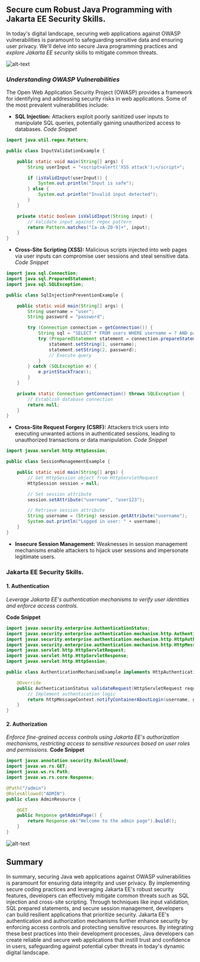## **Secure cum Robust Java Programming with Jakarta EE Security Skills.**

In today's digital landscape, securing web applications against OWASP vulnerabilities is paramount to safeguarding sensitive data and ensuring user privacy. We'll delve into secure Java programming practices and *explore Jakarta EE security* skills to mitigate common threats.

![alt-text](https://miro.medium.com/v2/resize:fit:720/format:webp/0*-_ZBcb8JkOUNWlGy.gif)
### *Understanding OWASP Vulnerabilities*


The Open Web Application Security Project (OWASP) provides a framework for identifying and addressing security risks in web applications. Some of the most prevalent vulnerabilities include:

* **SQL Injection:** Attackers exploit poorly sanitized user inputs to manipulate SQL queries, potentially gaining unauthorized access to databases.
*Code Snippet*
```java
import java.util.regex.Pattern;

public class InputValidationExample {

    public static void main(String[] args) {
        String userInput = "<script>alert('XSS attack');</script>";

        if (isValidInput(userInput)) {
            System.out.println("Input is safe");
        } else {
            System.out.println("Invalid input detected");
        }
    }

    private static boolean isValidInput(String input) {
        // Validate input against regex pattern
        return Pattern.matches("[a-zA-Z0-9]+", input);
    }
}
```
* **Cross-Site Scripting (XSS):** Malicious scripts injected into web pages via user inputs can compromise user sessions and steal sensitive data.
*Code Snippet*
```java
import java.sql.Connection;
import java.sql.PreparedStatement;
import java.sql.SQLException;

public class SqlInjectionPreventionExample {

    public static void main(String[] args) {
        String username = "user";
        String password = "password";

        try (Connection connection = getConnection()) {
            String sql = "SELECT * FROM users WHERE username = ? AND password = ?";
            try (PreparedStatement statement = connection.prepareStatement(sql)) {
                statement.setString(1, username);
                statement.setString(2, password);
                // Execute query
            }
        } catch (SQLException e) {
            e.printStackTrace();
        }
    }

    private static Connection getConnection() throws SQLException {
        // Establish database connection
        return null;
    }
}
```
* **Cross-Site Request Forgery (CSRF):** Attackers trick users into executing unwanted actions in authenticated sessions, leading to unauthorized transactions or data manipulation.
*Code Snippet*
```java
import javax.servlet.http.HttpSession;

public class SessionManagementExample {

    public static void main(String[] args) {
        // Get HttpSession object from HttpServletRequest
        HttpSession session = null;

        // Set session attribute
        session.setAttribute("username", "user123");

        // Retrieve session attribute
        String username = (String) session.getAttribute("username");
        System.out.println("Logged in user: " + username);
    }
}
```
* **Insecure Session Management:** Weaknesses in session management mechanisms enable attackers to hijack user sessions and impersonate legitimate users.

### Jakarta EE Security Skills.  
#### 1. Authentication
*Leverage Jakarta EE's authentication mechanisms to verify user identities and enforce access controls.*

**Code Snippet**
```java
import javax.security.enterprise.AuthenticationStatus;
import javax.security.enterprise.authentication.mechanism.http.AuthenticationParameters;
import javax.security.enterprise.authentication.mechanism.http.HttpAuthenticationMechanism;
import javax.security.enterprise.authentication.mechanism.http.HttpMessageContext;
import javax.servlet.http.HttpServletRequest;
import javax.servlet.http.HttpServletResponse;
import javax.servlet.http.HttpSession;

public class AuthenticationMechanismExample implements HttpAuthenticationMechanism {

    @Override
    public AuthenticationStatus validateRequest(HttpServletRequest request, HttpServletResponse response, HttpMessageContext httpMessageContext) {
        // Implement authentication logic
        return httpMessageContext.notifyContainerAboutLogin(username, groups);
    }
}

```
#### 2. Authorization
*Enforce fine-grained access controls using Jakarta EE's authorization mechanisms, restricting access to sensitive resources based on user roles and permissions.*
**Code Snippet**
```java
import javax.annotation.security.RolesAllowed;
import javax.ws.rs.GET;
import javax.ws.rs.Path;
import javax.ws.rs.core.Response;

@Path("/admin")
@RolesAllowed("ADMIN")
public class AdminResource {

    @GET
    public Response getAdminPage() {
        return Response.ok("Welcome to the admin page").build();
    }
}
```
![alt-text](https://user-images.githubusercontent.com/24669027/39022564-bf96bde2-4453-11e8-9814-c30db364aa4d.gif)

## Summary
In summary, securing Java web applications against OWASP vulnerabilities is paramount for ensuring data integrity and user privacy. By implementing secure coding practices and leveraging Jakarta EE's robust security features, developers can effectively mitigate common threats such as SQL injection and cross-site scripting. Through techniques like input validation, SQL prepared statements, and secure session management, developers can build resilient applications that prioritize security. Jakarta EE's authentication and authorization mechanisms further enhance security by enforcing access controls and protecting sensitive resources. By integrating these best practices into their development processes, Java developers can create reliable and secure web applications that instill trust and confidence in users, safeguarding against potential cyber threats in today's dynamic digital landscape.


